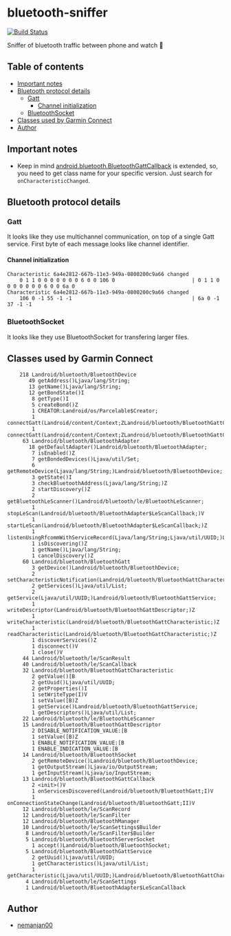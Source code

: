 # bluetooth-sniffer

[![Build Status](https://travis-ci.org/OpenFenix/bluetooth-sniffer.svg?branch=master)](https://travis-ci.org/OpenFenix/bluetooth-sniffer)

Sniffer of bluetooth traffic between phone and watch 🐶

## Table of contents

<!-- vim-markdown-toc GFM -->

* [Important notes](#important-notes)
* [Bluetooth protocol details](#bluetooth-protocol-details)
	* [Gatt](#gatt)
		* [Channel initialization](#channel-initialization)
	* [BluetoothSocket](#bluetoothsocket)
* [Classes used by Garmin Connect](#classes-used-by-garmin-connect)
* [Author](#author)

<!-- vim-markdown-toc -->

## Important notes

* Keep in mind [android.bluetooth.BluetoothGattCallback](https://github.com/OpenFenix/bluetooth-sniffer/blob/master/src/bluetooth/BluetoothGattCallback/index.js#L1) is extended, so, you need to get class name for your specific version. Just search for `onCharacteristicChanged`. 

## Bluetooth protocol details

### Gatt

It looks like they use multichannel communication, on top of a single Gatt service. First byte of each message looks like channel identifier. 

#### Channel initialization

```
Characteristic 6a4e2812-667b-11e3-949a-0800200c9a66 changed
	0 1 1 0 0 0 0 0 0 0 6 0 0 106 0                        	| 0 1 1 0 0 0 0 0 0 0 6 0 0 6a 0
Characteristic 6a4e2812-667b-11e3-949a-0800200c9a66 changed
	106 0 -1 55 -1 -1                                      	| 6a 0 -1 37 -1 -1

```

### BluetoothSocket

It looks like they use BluetoothSocket for transfering larger files. 

## Classes used by Garmin Connect

```
    218 Landroid/bluetooth/BluetoothDevice
       49 getAddress()Ljava/lang/String;
       13 getName()Ljava/lang/String;
       12 getBondState()I
        8 getType()I
        5 createBond()Z
        1 CREATOR:Landroid/os/Parcelable$Creator;
        1 connectGatt(Landroid/content/Context;ZLandroid/bluetooth/BluetoothGattCallback;)Landroid/bluetooth/BluetoothGatt;
        1 connectGatt(Landroid/content/Context;ZLandroid/bluetooth/BluetoothGattCallback;I)Landroid/bluetooth/BluetoothGatt;
     63 Landroid/bluetooth/BluetoothAdapter
       18 getDefaultAdapter()Landroid/bluetooth/BluetoothAdapter;
        7 isEnabled()Z
        7 getBondedDevices()Ljava/util/Set;
        6 getRemoteDevice(Ljava/lang/String;)Landroid/bluetooth/BluetoothDevice;
        3 getState()I
        3 checkBluetoothAddress(Ljava/lang/String;)Z
        2 startDiscovery()Z
        2 getBluetoothLeScanner()Landroid/bluetooth/le/BluetoothLeScanner;
        1 stopLeScan(Landroid/bluetooth/BluetoothAdapter$LeScanCallback;)V
        1 startLeScan(Landroid/bluetooth/BluetoothAdapter$LeScanCallback;)Z
        1 listenUsingRfcommWithServiceRecord(Ljava/lang/String;Ljava/util/UUID;)Landroid/bluetooth/BluetoothServerSocket;
        1 isDiscovering()Z
        1 getName()Ljava/lang/String;
        1 cancelDiscovery()Z
     60 Landroid/bluetooth/BluetoothGatt
        3 getDevice()Landroid/bluetooth/BluetoothDevice;
        2 setCharacteristicNotification(Landroid/bluetooth/BluetoothGattCharacteristic;Z)Z
        2 getServices()Ljava/util/List;
        2 getService(Ljava/util/UUID;)Landroid/bluetooth/BluetoothGattService;
        1 writeDescriptor(Landroid/bluetooth/BluetoothGattDescriptor;)Z
        1 writeCharacteristic(Landroid/bluetooth/BluetoothGattCharacteristic;)Z
        1 readCharacteristic(Landroid/bluetooth/BluetoothGattCharacteristic;)Z
        1 discoverServices()Z
        1 disconnect()V
        1 close()V
     44 Landroid/bluetooth/le/ScanResult
     40 Landroid/bluetooth/le/ScanCallback
     32 Landroid/bluetooth/BluetoothGattCharacteristic
        2 getValue()[B
        2 getUuid()Ljava/util/UUID;
        2 getProperties()I
        1 setWriteType(I)V
        1 setValue([B)Z
        1 getService()Landroid/bluetooth/BluetoothGattService;
        1 getDescriptors()Ljava/util/List;
     22 Landroid/bluetooth/le/BluetoothLeScanner
     15 Landroid/bluetooth/BluetoothGattDescriptor
        2 DISABLE_NOTIFICATION_VALUE:[B
        1 setValue([B)Z
        1 ENABLE_NOTIFICATION_VALUE:[B
        1 ENABLE_INDICATION_VALUE:[B
     14 Landroid/bluetooth/BluetoothSocket
        2 getRemoteDevice()Landroid/bluetooth/BluetoothDevice;
        1 getOutputStream()Ljava/io/OutputStream;
        1 getInputStream()Ljava/io/InputStream;
     13 Landroid/bluetooth/BluetoothGattCallback
        2 <init>()V
        1 onServicesDiscovered(Landroid/bluetooth/BluetoothGatt;I)V
        1 onConnectionStateChange(Landroid/bluetooth/BluetoothGatt;II)V
     12 Landroid/bluetooth/le/ScanRecord
     12 Landroid/bluetooth/le/ScanFilter
     12 Landroid/bluetooth/BluetoothManager
     10 Landroid/bluetooth/le/ScanSettings$Builder
      8 Landroid/bluetooth/le/ScanFilter$Builder
      5 Landroid/bluetooth/BluetoothServerSocket
        1 accept()Landroid/bluetooth/BluetoothSocket;
      5 Landroid/bluetooth/BluetoothGattService
        2 getUuid()Ljava/util/UUID;
        1 getCharacteristics()Ljava/util/List;
        1 getCharacteristic(Ljava/util/UUID;)Landroid/bluetooth/BluetoothGattCharacteristic;
      4 Landroid/bluetooth/le/ScanSettings
      1 Landroid/bluetooth/BluetoothAdapter$LeScanCallback
```

## Author

* [nemanjan00](https://github.com/nemanjan00)

